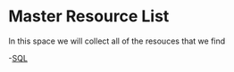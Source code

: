 # Master Resource List

In this space we will collect all of the resouces that we find

-[SQL](/project-files/SQL)
